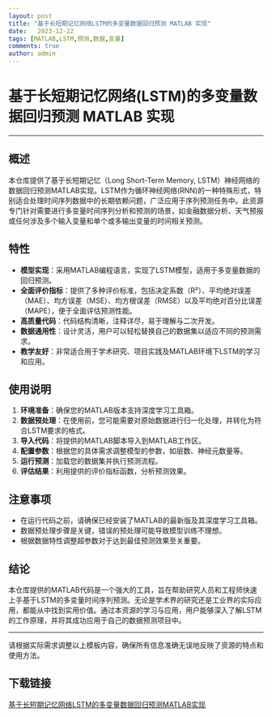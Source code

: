 ```yaml
---
layout: post
title: "基于长短期记忆网络LSTM的多变量数据回归预测 MATLAB 实现"
date:   2023-12-22
tags: [MATLAB,LSTM,预测,数据,变量]
comments: true
author: admin
---
```

# 基于长短期记忆网络(LSTM)的多变量数据回归预测 MATLAB 实现

---

## 概述

本仓库提供了基于长短期记忆（Long Short-Term Memory, LSTM）神经网络的数据回归预测MATLAB实现。LSTM作为循环神经网络(RNN)的一种特殊形式，特别适合处理时间序列数据中的长期依赖问题，广泛应用于序列预测任务中。此资源专门针对需要进行多变量时间序列分析和预测的场景，如金融数据分析、天气预报或任何涉及多个输入变量和单个或多输出变量的时间相关预测。

## 特性

- **模型实现**：采用MATLAB编程语言，实现了LSTM模型，适用于多变量数据的回归预测。
- **全面评价指标**：提供了多种评价标准，包括决定系数（R²）、平均绝对误差（MAE）、均方误差（MSE）、均方根误差（RMSE）以及平均绝对百分比误差（MAPE），便于全面评估预测性能。
- **高质量代码**：代码结构清晰，注释详尽，易于理解与二次开发。
- **数据通用性**：设计灵活，用户可以轻松替换自己的数据集以适应不同的预测需求。
- **教学友好**：非常适合用于学术研究、项目实践及MATLAB环境下LSTM的学习和应用。

## 使用说明

1. **环境准备**：确保您的MATLAB版本支持深度学习工具箱。
2. **数据预处理**：在使用前，您可能需要对原始数据进行归一化处理，并转化为符合LSTM要求的格式。
3. **导入代码**：将提供的MATLAB脚本导入到MATLAB工作区。
4. **配置参数**：根据您的具体需求调整模型的参数，如层数、神经元数量等。
5. **运行预测**：加载您的数据集并执行预测流程。
6. **评估结果**：利用提供的评价指标函数，分析预测效果。

## 注意事项

- 在运行代码之前，请确保已经安装了MATLAB的最新版及其深度学习工具箱。
- 数据预处理步骤是关键，错误的预处理可能导致模型训练不理想。
- 根据数据特性调整超参数对于达到最佳预测效果至关重要。

## 结论

本仓库提供的MATLAB代码是一个强大的工具，旨在帮助研究人员和工程师快速上手基于LSTM的多变量时间序列预测。无论是学术界的研究还是工业界的实际应用，都能从中找到实用价值。通过本资源的学习与应用，用户能够深入了解LSTM的工作原理，并将其成功应用于自己的数据预测项目中。

---

请根据实际需求调整以上模板内容，确保所有信息准确无误地反映了资源的特点和使用方法。

## 下载链接

[基于长短期记忆网络LSTM的多变量数据回归预测MATLAB实现](https://pan.quark.cn/s/3d8cb8910bad)